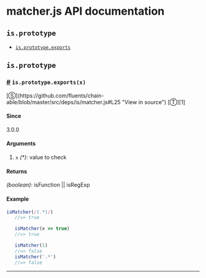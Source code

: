 # matcher.js API documentation

<!-- div class="toc-container" -->

<!-- div -->

## `is.prototype`
* <a href="#is-prototype-exports">`is.prototype.exports`</a>

<!-- /div -->

<!-- /div -->

<!-- div class="doc-container" -->

<!-- div -->

## `is.prototype`

<!-- div -->

<h3 id="is-prototype-exports"><a href="#is-prototype-exports">#</a>&nbsp;<code>is.prototype.exports(x)</code></h3>
[&#x24C8;](https://github.com/fluents/chain-able/blob/master/src/deps/is/matcher.js#L25 "View in source") [&#x24C9;][1]



#### Since
3.0.0

#### Arguments
1. `x` *(&#42;)*: value to check

#### Returns
*(boolean)*: isFunction || isRegExp

#### Example
```js
isMatcher(/(.*)/)
   //=> true

   isMatcher(x => true)
   //=> true

   isMatcher(1)
   //=> false
   isMatcher('.*')
   //=> false
```
---

<!-- /div -->

<!-- /div -->

<!-- /div -->

 [1]: #is.prototype "Jump back to the TOC."
